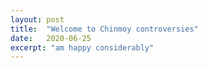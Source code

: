 ```yaml
---
layout: post
title:  "Welcome to Chinmoy controversies"
date:   2020-06-25
excerpt: "am happy considerably"
---
```

